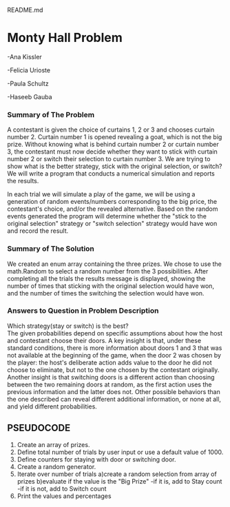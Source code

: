 README.md


# Monty Hall Problem

-Ana Kissler

-Felicia Urioste

-Paula Schultz

-Haseeb Gauba 


### Summary of The Problem


A contestant is given the choice of curtains 1, 2 or 3 and chooses curtain number 2.  Curtain 
number 1 is opened revealing a goat, which is not the big prize.  Without 
knowing what is behind curtain number 2 or curtain number 3, the contestant must 
now decide whether they want to stick with curtain number 2 or switch their selection 
to curtain number 3. We are trying to show what is the better strategy, stick with 
the original selection, or switch?  We will write a program that conducts a numerical 
simulation and reports the results.  


In each trial we will simulate a play of the game, we will be using a generation
of random events/numbers corresponding to the big price, the contestant's choice, 
and/or the revealed alternative.  Based on the random events generated the program
will determine whether the "stick to the original selection" strategy or "switch 
selection" strategy would have won and record the result.  


### Summary of The Solution


We created an enum array containing the three prizes.  We chose to use the math.Random
to select a random number from the 3 possibilities.  After completing all the trials the 
results message is displayed, showing the number of times that sticking with the original 
selection would have won, and the number of times the switching the selection would have won. 



### Answers to Question in Problem Description


Which strategy(stay or switch) is the best?  
The given probabilities depend on specific assumptions about how the host and contestant 
choose their doors. A key insight is that, under these standard conditions, there is more 
information about doors 1 and 3 that was not available at the beginning of the game, when 
the door 2 was chosen by the player: the host's deliberate action adds value to the door 
he did not choose to eliminate, but not to the one chosen by the contestant originally. 
Another insight is that switching doors is a different action than choosing between the two 
remaining doors at random, as the first action uses the previous information and the latter 
does not. Other possible behaviors than the one described can reveal different additional 
information, or none at all, and yield different probabilities.


## PSEUDOCODE

1) Create an array of prizes.
2) Define total number of trials by user input or use a default value of 1000.
3) Define counters for staying with door or switching door.
4) Create a random generator.
5) Iterate over number of trials
    a)create a random selection from array of prizes
    b)evaluate if the value is the "Big Prize"
         -if it is, add to Stay count
         -if it is not, add to Switch count
 6) Print the values and percentages
